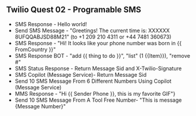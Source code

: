 ## Twilio Quest 02 - Programable SMS

 - SMS Response - Hello world!
 - Send SMS Message - "Greetings! The current time is: XXXXXX 8UFQQABJSD88M21"  (to +1 209 210 4311 or +44 7481 360673)
 - SMS Response - "Hi! It looks like your phone number was born in {{ FromCountry }}"
 - SMS Response BOT - "add {{ thing to do }}", "list" (1 {{Item}}), "remove #"
 - SMS Status Response - Return Message Sid and X-Twilio-Signature
 - SMS Copilot (Message Service)- Return Message Sid
 - Send 10 SMS Message From 6 Different Numbers Using Copilot (Message Service)
 - MMS Response - "Hi {{ Sender Phone }}, this is my favorite GIF"}
 - Send 10 SMS Message From A Tool Free Number- "This is message {Message Number}"